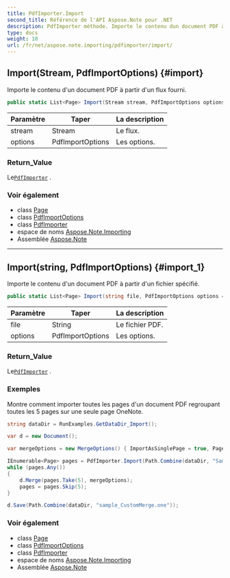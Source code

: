 ```yaml
---
title: PdfImporter.Import
second_title: Référence de l'API Aspose.Note pour .NET
description: PdfImporter méthode. Importe le contenu dun document PDF à partir dun flux fourni.
type: docs
weight: 10
url: /fr/net/aspose.note.importing/pdfimporter/import/
---
```

## Import(Stream, PdfImportOptions) {#import}

Importe le contenu d'un document PDF à partir d'un flux fourni.

```csharp
public static List<Page> Import(Stream stream, PdfImportOptions options = null)
```

| Paramètre | Taper | La description |
| --- | --- | --- |
| stream | Stream | Le flux. |
| options | PdfImportOptions | Les options. |

### Return_Value

Le[`PdfImporter`](../) .

### Voir également

* class [Page](../../../aspose.note/page/)
* class [PdfImportOptions](../../pdfimportoptions/)
* class [PdfImporter](../)
* espace de noms [Aspose.Note.Importing](../../pdfimporter/)
* Assemblée [Aspose.Note](../../../)

---

## Import(string, PdfImportOptions) {#import_1}

Importe le contenu d'un document PDF à partir d'un fichier spécifié.

```csharp
public static List<Page> Import(string file, PdfImportOptions options = null)
```

| Paramètre | Taper | La description |
| --- | --- | --- |
| file | String | Le fichier PDF. |
| options | PdfImportOptions | Les options. |

### Return_Value

Le[`PdfImporter`](../) .

### Exemples

Montre comment importer toutes les pages d'un document PDF regroupant toutes les 5 pages sur une seule page OneNote.

```csharp
string dataDir = RunExamples.GetDataDir_Import();

var d = new Document();

var mergeOptions = new MergeOptions() { ImportAsSinglePage = true, PageSpacing = 100 };

IEnumerable<Page> pages = PdfImporter.Import(Path.Combine(dataDir, "SampleGrouping.pdf"));
while (pages.Any())
{
    d.Merge(pages.Take(5), mergeOptions);
    pages = pages.Skip(5);
}

d.Save(Path.Combine(dataDir, "sample_CustomMerge.one"));
```

### Voir également

* class [Page](../../../aspose.note/page/)
* class [PdfImportOptions](../../pdfimportoptions/)
* class [PdfImporter](../)
* espace de noms [Aspose.Note.Importing](../../pdfimporter/)
* Assemblée [Aspose.Note](../../../)


